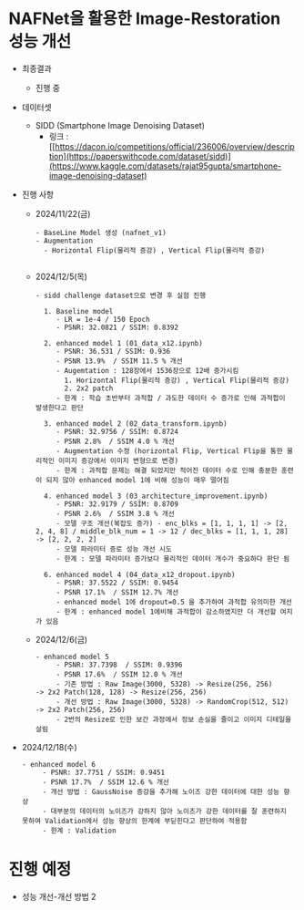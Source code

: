 ﻿# NAFNet을 활용한 Image-Restoration 성능 개선

* 최종결과
  - 진행 중
    
* 데이터셋
  - SIDD (Smartphone Image Denoising Dataset)
    - 링크 : [[https://dacon.io/competitions/official/236006/overview/description](https://paperswithcode.com/dataset/sidd)](https://www.kaggle.com/datasets/rajat95gupta/smartphone-image-denoising-dataset)


* 진행 사항
  - 2024/11/22(금)
    ```
    - BaseLine Model 생성 (nafnet_v1)
    - Augmentation
      - Horizontal Flip(물리적 증강) , Vertical Flip(물리적 증강)
   
  - 2024/12/5(목)
    ```
    - sidd challenge dataset으로 변경 후 실험 진행
     
      1. Baseline model
         - LR = 1e-4 / 150 Epoch
         - PSNR: 32.0821 / SSIM: 0.8392
    
      2. enhanced model 1 (01_data_x12.ipynb)
         - PSNR: 36.531 / SSIM: 0.936
         - PSNR 13.9%  / SSIM 11.5 % 개선
         - Augemtation : 128장에서 1536장으로 12배 증가시킴
           1. Horizontal Flip(물리적 증강) , Vertical Flip(물리적 증강)
           2. 2x2 patch
         - 한계 : 학습 초반부터 과적합 / 과도한 데이터 수 증가로 인해 과적합이 발생한다고 판단
          
      3. enhanced model 2 (02_data_transform.ipynb)
         - PSNR: 32.9756 / SSIM: 0.8724
         - PSNR 2.8%  / SSIM 4.0 % 개선
         - Augmentation 수정 (horizontal Flip, Vertical Flip을 통한 물리적인 이미지 증강에서 이미지 변형으로 변경)
         - 한계 : 과적합 문제는 해결 되었지만 적어진 데이터 수로 인해 충분한 훈련이 되지 않아 enhanced model 1에 비해 성능이 매우 떨어짐

      4. enhanced model 3 (03_architecture_improvement.ipynb)
         - PSNR: 32.9179 / SSIM: 0.8709
         - PSNR 2.6%  / SSIM 3.8 % 개선
         - 모델 구조 개선(복잡도 증가) - enc_blks = [1, 1, 1, 1] -> [2, 2, 4, 8] / middle_blk_num = 1 -> 12 / dec_blks = [1, 1, 1, 28] -> [2, 2, 2, 2]
         - 모델 파라미터 증로 성능 개선 시도
         - 한계 : 모델 파라미터 증가보다 물리적인 데이터 개수가 중요하다 판단 됨
        
      6. enhanced model 4 (04_data_x12_dropout.ipynb)
         - PSNR: 37.5522 / SSIM: 0.9454
         - PSNR 17.1%  / SSIM 12.7% 개선
         - enhanced model 1에 dropout=0.5 을 추가하여 과적합 유의미한 개선
         - 한계 : enhanced model 1에비해 과적합이 감소하였지만 더 개선할 여지가 있음
    ```
      
  - 2024/12/6(금)
    ```
    - enhanced model 5
         - PSNR: 37.7398  / SSIM: 0.9396
         - PSNR 17.6%  / SSIM 12.0 % 개선
         - 기존 방법 : Raw Image(3000, 5328) -> Resize(256, 256)     -> 2x2 Patch(128, 128) -> Resize(256, 256)
         - 개선 방법 : Raw Image(3000, 5328) -> RandomCrop(512, 512) -> 2x2 Patch(256, 256)
         - 2번의 Resize로 인한 보간 과정에서 정보 손실을 줄이고 이미지 디테일을 살림
    ```

 - 2024/12/18(수)
    ```
    - enhanced model 6
         - PSNR: 37.7751 / SSIM: 0.9451
         - PSNR 17.7%  / SSIM 12.6 % 개선
         - 개선 방법 : GaussNoise 증강을 추가해 노이즈 강한 데이터에 대한 성능 향상
         - 대부분의 데이터의 노이즈가 강하지 않아 노이즈가 강한 데이터를 잘 훈련하지 못하여 Validation에서 성능 향상의 한계에 부딛힌다고 판단하여 적용함
         - 한계 : Validation
    ```
    
# 진행 예정
- 성능 개선-개선 방법 2

